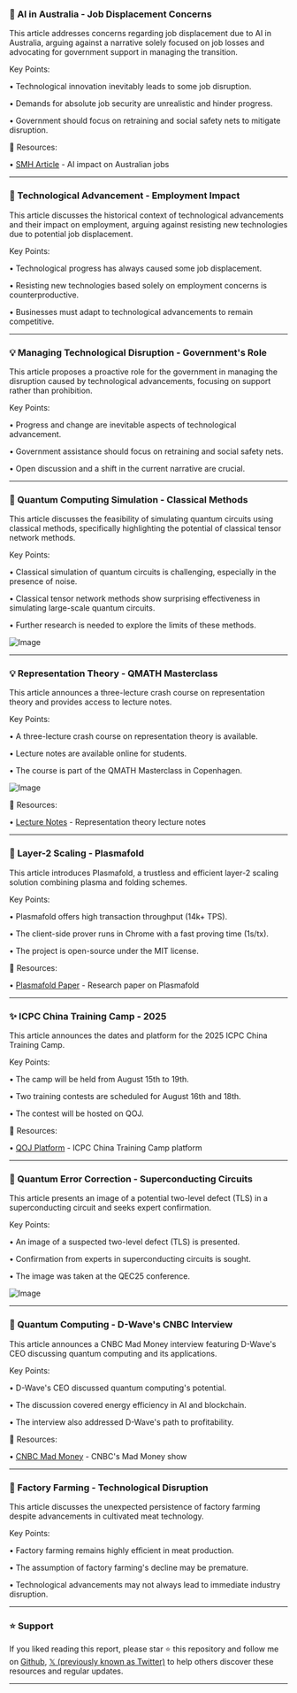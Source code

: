 ### 🤖 AI in Australia - Job Displacement Concerns

This article addresses concerns regarding job displacement due to AI in Australia, arguing against a narrative solely focused on job losses and advocating for government support in managing the transition.

Key Points:

• Technological innovation inevitably leads to some job disruption.


• Demands for absolute job security are unrealistic and hinder progress.


• Government should focus on retraining and social safety nets to mitigate disruption.


🔗 Resources:

• [SMH Article](https://smh.com.au/business/companies/friend-or-foe-the-ai-bloodletting-has-begun-in-australia-20250814-p5mn3p.html) - AI impact on Australian jobs


---

### 🤖 Technological Advancement - Employment Impact

This article discusses the historical context of technological advancements and their impact on employment, arguing against resisting new technologies due to potential job displacement.

Key Points:

•  Technological progress has always caused some job displacement.


• Resisting new technologies based solely on employment concerns is counterproductive.


• Businesses must adapt to technological advancements to remain competitive.


---

### 💡 Managing Technological Disruption - Government's Role

This article proposes a proactive role for the government in managing the disruption caused by technological advancements, focusing on support rather than prohibition.

Key Points:

• Progress and change are inevitable aspects of technological advancement.


• Government assistance should focus on retraining and social safety nets.


•  Open discussion and a shift in the current narrative are crucial.



---

### 🤖 Quantum Computing Simulation - Classical Methods

This article discusses the feasibility of simulating quantum circuits using classical methods, specifically highlighting the potential of classical tensor network methods.

Key Points:

• Classical simulation of quantum circuits is challenging, especially in the presence of noise.


• Classical tensor network methods show surprising effectiveness in simulating large-scale quantum circuits.


•  Further research is needed to explore the limits of these methods.


![Image](https://pbs.twimg.com/media/GyXtLi3XsAE6ZlW?format=jpg&name=small)

---

### 💡 Representation Theory - QMATH Masterclass

This article announces a three-lecture crash course on representation theory and provides access to lecture notes.

Key Points:

•  A three-lecture crash course on representation theory is available.


• Lecture notes are available online for students.


• The course is part of the QMATH Masterclass in Copenhagen.


![Image](https://pbs.twimg.com/media/GyXj23HWgAAGaf8?format=jpg&name=small)

🔗 Resources:

• [Lecture Notes](https://antonioannamele.com/documents/QMATH_Basics_of_Representation_Theory_Mele.pdf) - Representation theory lecture notes


---

### 🚀 Layer-2 Scaling - Plasmafold

This article introduces Plasmafold, a trustless and efficient layer-2 scaling solution combining plasma and folding schemes.

Key Points:

• Plasmafold offers high transaction throughput (14k+ TPS).


• The client-side prover runs in Chrome with a fast proving time (1s/tx).


• The project is open-source under the MIT license.


🔗 Resources:

• [Plasmafold Paper](https://eprint.iacr.org/2025/1300) - Research paper on Plasmafold


---

### ✨ ICPC China Training Camp - 2025

This article announces the dates and platform for the 2025 ICPC China Training Camp.

Key Points:

• The camp will be held from August 15th to 19th.


• Two training contests are scheduled for August 16th and 18th.


• The contest will be hosted on QOJ.


🔗 Resources:

• [QOJ Platform](https://icpc-camp.qoj.ac) - ICPC China Training Camp platform


---

### 🤖 Quantum Error Correction - Superconducting Circuits

This article presents an image of a potential two-level defect (TLS) in a superconducting circuit and seeks expert confirmation.

Key Points:

• An image of a suspected two-level defect (TLS) is presented.


• Confirmation from experts in superconducting circuits is sought.


• The image was taken at the QEC25 conference.



![Image](https://pbs.twimg.com/media/GyRoaofW0AIrQAX?format=jpg&name=small)


---

### 🤖 Quantum Computing - D-Wave's CNBC Interview

This article announces a CNBC Mad Money interview featuring D-Wave's CEO discussing quantum computing and its applications.


Key Points:

• D-Wave's CEO discussed quantum computing's potential.


• The discussion covered energy efficiency in AI and blockchain.


• The interview also addressed D-Wave's path to profitability.


🔗 Resources:

• [CNBC Mad Money](https://www.cnbc.com/) - CNBC's Mad Money show


---

### 🤖 Factory Farming - Technological Disruption

This article discusses the unexpected persistence of factory farming despite advancements in cultivated meat technology.


Key Points:

• Factory farming remains highly efficient in meat production.


• The assumption of factory farming's decline may be premature.


• Technological advancements may not always lead to immediate industry disruption.


---

### ⭐️ Support

If you liked reading this report, please star ⭐️ this repository and follow me on [Github](https://github.com/Drix10), [𝕏 (previously known as Twitter)](https://x.com/DRIX_10_) to help others discover these resources and regular updates.

---